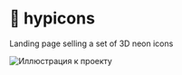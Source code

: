 # :space_invader: hypicons
Landing page selling a set of 3D neon icons

![Иллюстрация к проекту](https://github.com/Remirowa/Hypicons/blob/main/1.png)
